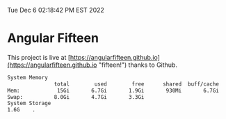 Tue Dec  6 02:18:42 PM EST 2022

# Angular Fifteen


This project is live at [https://angularfifteen.github.io](https://angularfifteen.github.io "fifteen!") thanks to Github.

```bash
System Memory
               total        used        free      shared  buff/cache   available
Mem:            15Gi       6.7Gi       1.9Gi       930Mi       6.7Gi       7.4Gi
Swap:          8.0Gi       4.7Gi       3.3Gi
System Storage
1.6G	.
```
